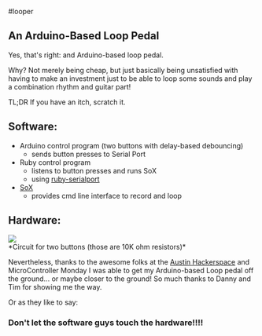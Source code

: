 #looper

## An Arduino-Based Loop Pedal

Yes, that's right: and Arduino-based loop pedal.

Why?  Not merely being cheap, but just basically being unsatisfied with having to make an investment just to be
able to loop some sounds and play a combination rhythm and guitar part!

TL;DR
If you have an itch, scratch it.

## Software:

- Arduino control program (two buttons with delay-based debouncing)
  - sends button presses to Serial Port
- Ruby control program
  - listens to button presses and runs SoX
  - using [ruby-serialport](http://ruby-serialport.rubyforge.org/)
- [SoX](http://sox.sourceforge.net/)
  - provides cmd line interface to record and loop

## Hardware:

<img src="http://www.chriscontinanza.com/images/loop_pedal_buttons.jpg" />
<br/>
*Circuit for two buttons (those are 10K ohm resistors)*

Nevertheless, thanks to the awesome folks at the [Austin Hackerspace](http:/www.atxhackerspace.org) and MicroController Monday I was able to get my Arduino-based Loop pedal off the ground... or maybe closer to the ground!  So much thanks to Danny and Tim for showing me the way.

Or as they like to say:
### Don't let the software guys touch the hardware!!!! 
